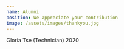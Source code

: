 ```yaml
---
name: Alumni
position: We appreciate your contribution
image: /assets/images/thankyou.jpg
---
```

Gloria Tse (Technician) 2020
